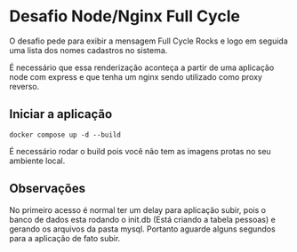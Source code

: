 # Desafio Node/Nginx Full Cycle

O desafio pede para exibir a mensagem Full Cycle Rocks e logo em seguida uma lista dos nomes cadastros no sistema.
<br>

É necessário que essa renderização aconteça a partir de uma aplicação node com express e que tenha um nginx sendo utilizado como proxy reverso.

## Iniciar a aplicação

```
docker compose up -d --build
```

É necessário rodar o build pois você não tem as imagens protas no seu ambiente local.

## Observações

No primeiro acesso é normal ter um delay para aplicação subir, pois o banco de dados esta rodando o init.db (Está criando a tabela pessoas) e gerando os arquivos da pasta mysql. Portanto aguarde alguns segundos para a aplicação de fato subir.
